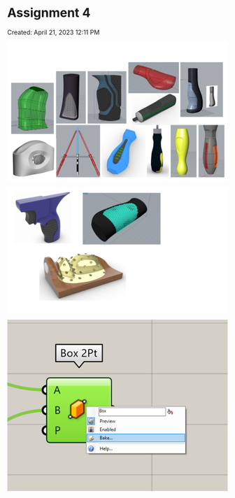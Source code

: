 # Assignment 4

Created: April 21, 2023 12:11 PM

![Assignment 4 -1.PNG](../../../../_images/Assignment_4_-1.png)

![Assignment 4 - 2.png](../../../../_images/Assignment_4_-_2.png)

![Untitled](../../../../../../Lesson1/Untitled.png)